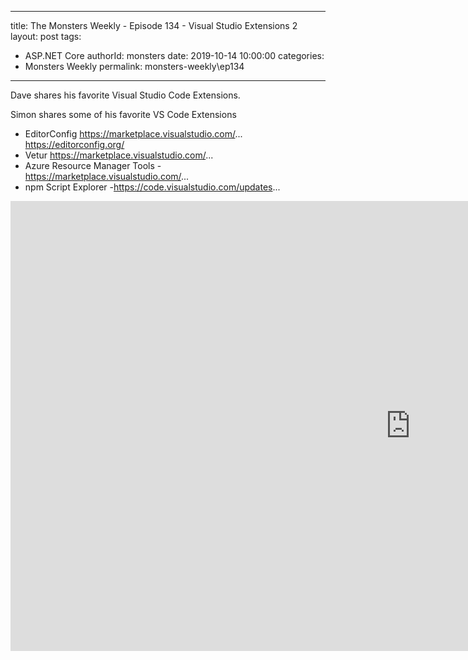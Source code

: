 
---
title: The Monsters Weekly - Episode 134 -  Visual Studio Extensions 2
layout: post
tags: 
  - ASP.NET Core
authorId: monsters
date: 2019-10-14 10:00:00
categories:
  - Monsters Weekly
permalink: monsters-weekly\ep134
---

Dave shares his favorite Visual Studio Code Extensions.

Simon shares some of his favorite VS Code Extensions 

* EditorConfig https://marketplace.visualstudio.com/... https://editorconfig.org/ 
* Vetur https://marketplace.visualstudio.com/... 
* Azure Resource Manager Tools - https://marketplace.visualstudio.com/...
* npm Script Explorer -https://code.visualstudio.com/updates...


<iframe width="1280" height="720" src="https://www.youtube.com/embed/4gjy48Z5k6Q" frameborder="0" allow="accelerometer; autoplay; encrypted-media; gyroscope; picture-in-picture" allowfullscreen></iframe>
